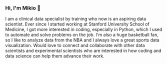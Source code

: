 ### Hi, I'm Mikio 👋

I am a clinical data specialist by training who now is an aspiring data scientist. Ever since I started working at Stanford University School of Medicine, I got more interested in coding, especially in Python, which I used to automate and solve problems on the job. I'm also a huge basketball fan, so I like to analyze data from the NBA and I always love a great sports data visualization. Would love to connect and collaborate with other data scientists and experimental scientists who are interested in how coding and data science can help them advance their work.
